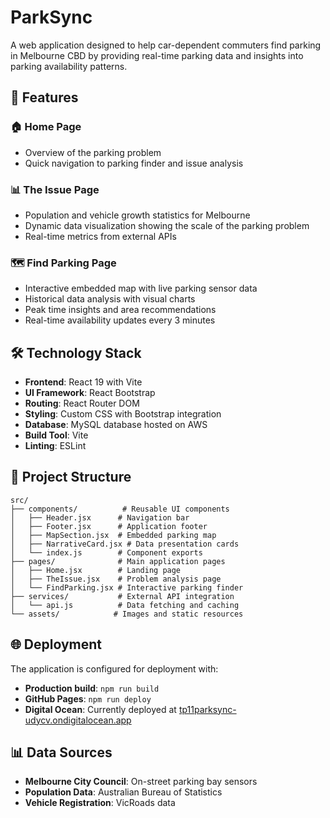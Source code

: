# ParkSync

A web application designed to help car-dependent commuters find parking in Melbourne CBD by providing real-time parking data and insights into parking availability patterns.

## 🌟 Features

### 🏠 Home Page

- Overview of the parking problem
- Quick navigation to parking finder and issue analysis

### 📊 The Issue Page

- Population and vehicle growth statistics for Melbourne
- Dynamic data visualization showing the scale of the parking problem
- Real-time metrics from external APIs

### 🗺️ Find Parking Page

- Interactive embedded map with live parking sensor data
- Historical data analysis with visual charts
- Peak time insights and area recommendations
- Real-time availability updates every 3 minutes

## 🛠️ Technology Stack

- **Frontend**: React 19 with Vite
- **UI Framework**: React Bootstrap
- **Routing**: React Router DOM
- **Styling**: Custom CSS with Bootstrap integration
- **Database**: MySQL database hosted on AWS
- **Build Tool**: Vite
- **Linting**: ESLint

## 📁 Project Structure

```
src/
├── components/          # Reusable UI components
│   ├── Header.jsx      # Navigation bar
│   ├── Footer.jsx      # Application footer
│   ├── MapSection.jsx  # Embedded parking map
│   ├── NarrativeCard.jsx # Data presentation cards
│   └── index.js        # Component exports
├── pages/              # Main application pages
│   ├── Home.jsx        # Landing page
│   ├── TheIssue.jsx    # Problem analysis page
│   └── FindParking.jsx # Interactive parking finder
├── services/           # External API integration
│   └── api.js          # Data fetching and caching
└── assets/            # Images and static resources
```

## 🌐 Deployment

The application is configured for deployment with:

- **Production build**: `npm run build`
- **GitHub Pages**: `npm run deploy`
- **Digital Ocean**: Currently deployed at [tp11parksync-udycv.ondigitalocean.app](https://tp11parksync-udycv.ondigitalocean.app)

## 📊 Data Sources

- **Melbourne City Council**: On-street parking bay sensors
- **Population Data**: Australian Bureau of Statistics
- **Vehicle Registration**: VicRoads data
